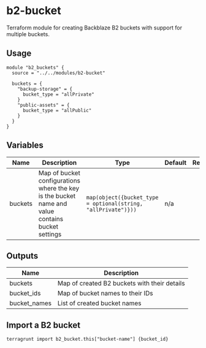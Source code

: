 # b2-bucket

Terraform module for creating Backblaze B2 buckets with support for multiple buckets.

## Usage

```hcl
module "b2_buckets" {
  source = "../../modules/b2-bucket"
  
  buckets = {
    "backup-storage" = {
      bucket_type = "allPrivate"
    }
    "public-assets" = {
      bucket_type = "allPublic"
    }
  }
}
```

## Variables

| Name    | Description                                                                                      | Type                                                          | Default | Required |
|---------|--------------------------------------------------------------------------------------------------|---------------------------------------------------------------|---------|:--------:|
| buckets | Map of bucket configurations where the key is the bucket name and value contains bucket settings | `map(object({bucket_type = optional(string, "allPrivate")}))` | n/a     |   yes    |

## Outputs

| Name         | Description                                  |
|--------------|----------------------------------------------|
| buckets      | Map of created B2 buckets with their details |
| bucket_ids   | Map of bucket names to their IDs             |
| bucket_names | List of created bucket names                 |

## Import a B2 bucket

```shell
terragrunt import b2_bucket.this["bucket-name"] {bucket_id}
```
